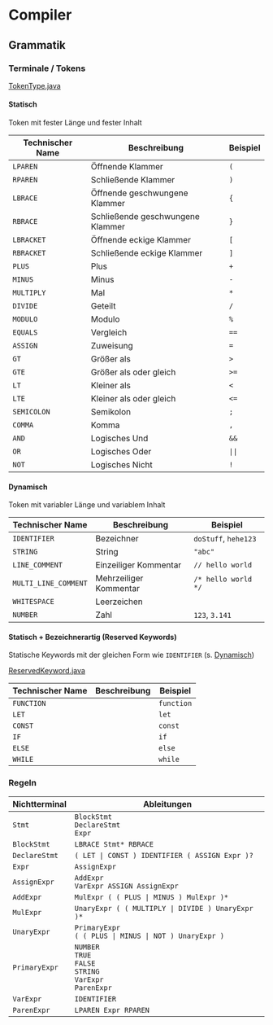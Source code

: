 # Compiler

## Grammatik

### Terminale / Tokens

[TokenType.java](./src/main/java/de/nkilders/compiler/TokenType.java)

#### Statisch

Token mit fester Länge und fester Inhalt

| Technischer Name | Beschreibung                     | Beispiel |
| ---------------- | -------------------------------- | -------- |
| `LPAREN`         | Öffnende Klammer                 | `(`      |
| `RPAREN`         | Schließende Klammer              | `)`      |
| `LBRACE`         | Öffnende geschwungene Klammer    | `{`      |
| `RBRACE`         | Schließende geschwungene Klammer | `}`      |
| `LBRACKET`       | Öffnende eckige Klammer          | `[`      |
| `RBRACKET`       | Schließende eckige Klammer       | `]`      |
| `PLUS`           | Plus                             | `+`      |
| `MINUS`          | Minus                            | `-`      |
| `MULTIPLY`       | Mal                              | `*`      |
| `DIVIDE`         | Geteilt                          | `/`      |
| `MODULO`         | Modulo                           | `%`      |
| `EQUALS`         | Vergleich                        | `==`     |
| `ASSIGN`         | Zuweisung                        | `=`      |
| `GT`             | Größer als                       | `>`      |
| `GTE`            | Größer als oder gleich           | `>=`     |
| `LT`             | Kleiner als                      | `<`      |
| `LTE`            | Kleiner als oder gleich          | `<=`     |
| `SEMICOLON`      | Semikolon                        | `;`      |
| `COMMA`          | Komma                            | `,`      |
| `AND`            | Logisches Und                    | `&&`     |
| `OR`             | Logisches Oder                   | `\|\|`   |
| `NOT`            | Logisches Nicht                  | `!`      |

#### Dynamisch

Token mit variabler Länge und variablem Inhalt

| Technischer Name     | Beschreibung           | Beispiel             |
| -------------------- | ---------------------- | -------------------- |
| `IDENTIFIER`         | Bezeichner             | `doStuff`, `hehe123` |
| `STRING`             | String                 | `"abc"`              |
| `LINE_COMMENT`       | Einzeiliger Kommentar  | `// hello world`     |
| `MULTI_LINE_COMMENT` | Mehrzeiliger Kommentar | `/* hello world */`  |
| `WHITESPACE`         | Leerzeichen            | ` `                  |
| `NUMBER`             | Zahl                   | `123`, `3.141`       |

#### Statisch + Bezeichnerartig (Reserved Keywords)

Statische Keywords mit der gleichen Form wie `IDENTIFIER` (s. [Dynamisch](#dynamisch))

[ReservedKeyword.java](./src/main/java/de/nkilders/compiler/ReservedKeyword.java)

| Technischer Name | Beschreibung | Beispiel   |
| ---------------- | ------------ | ---------- |
| `FUNCTION`       |              | `function` |
| `LET`            |              | `let`      |
| `CONST`          |              | `const`    |
| `IF`             |              | `if`       |
| `ELSE`           |              | `else`     |
| `WHILE`          |              | `while`    |

### Regeln

| Nichtterminal | Ableitungen                                                                 |
| ------------- | --------------------------------------------------------------------------- |
| `Stmt`        | `BlockStmt` <br> `DeclareStmt`<br> `Expr`                                   |
| `BlockStmt`   | `LBRACE Stmt* RBRACE`                                                       |
| `DeclareStmt` | `( LET \| CONST ) IDENTIFIER ( ASSIGN Expr )?`                              |
| `Expr`        | `AssignExpr`                                                                |
| `AssignExpr`  | `AddExpr` <br> `VarExpr ASSIGN AssignExpr`                                  |
| `AddExpr`     | `MulExpr ( ( PLUS \| MINUS ) MulExpr )*`                                    |
| `MulExpr`     | `UnaryExpr ( ( MULTIPLY \| DIVIDE ) UnaryExpr )*`                           |
| `UnaryExpr`   | `PrimaryExpr` <br> `( ( PLUS \| MINUS \| NOT ) UnaryExpr )`                 |
| `PrimaryExpr` | `NUMBER`<br>`TRUE`<br> `FALSE`<br> `STRING` <br> `VarExpr` <br> `ParenExpr` |
| `VarExpr`     | `IDENTIFIER`                                                                |
| `ParenExpr`   | `LPAREN Expr RPAREN`                                                        |

